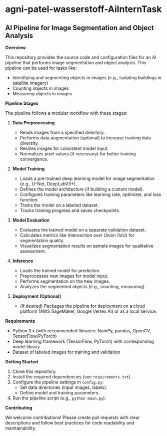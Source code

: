 # agni-patel-wasserstoff-AilnternTask

## AI Pipeline for Image Segmentation and Object Analysis

**Overview**

This repository provides the source code and configuration files for an AI pipeline that performs image segmentation and object analysis. This pipeline can be used for tasks like:

* Identifying and segmenting objects in images (e.g., isolating buildings in satellite imagery)
* Counting objects in images
* Measuring objects in images

**Pipeline Stages**

The pipeline follows a modular workflow with these stages:

1. **Data Preprocessing**
    * Reads images from a specified directory.
    * Performs data augmentation (optional) to increase training data diversity.
    * Resizes images for consistent model input.
    * Normalizes pixel values (if necessary) for better training convergence.

2. **Model Training**
    * Loads a pre-trained deep learning model for image segmentation (e.g., U-Net, DeepLabV3+).
    * Defines the model architecture (if building a custom model).
    * Configures training parameters like learning rate, optimizer, and loss function.
    * Trains the model on a labeled dataset.
    * Tracks training progress and saves checkpoints.

3. **Model Evaluation**
    * Evaluates the trained model on a separate validation dataset.
    * Calculates metrics like Intersection over Union (IoU) for segmentation quality.
    * Visualizes segmentation results on sample images for qualitative assessment.

4. **Inference**
    * Loads the trained model for prediction.
    * Preprocesses new images for model input.
    * Performs segmentation on the new images.
    * Analyzes the segmented objects (e.g., counting, measuring).

5. **Deployment (Optional)**
    * (If desired) Packages the pipeline for deployment on a cloud platform (AWS SageMaker, Google Vertex AI) or as a local service.

**Requirements**

* Python 3.x (with recommended libraries: NumPy, pandas, OpenCV, TensorFlow/PyTorch)
* Deep learning framework (TensorFlow, PyTorch) with corresponding model library
* Dataset of labeled images for training and validation

**Getting Started**

1. Clone this repository.
2. Install the required dependencies (see `requirements.txt`).
3. Configure the pipeline settings in `config.py`:
    * Set data directories (input images, labels).
    * Define model and training parameters.
4. Run the pipeline script (e.g., `python main.py`).

**Contributing**

We welcome contributions! Please create pull requests with clear descriptions and follow best practices for code readability and maintainability.


